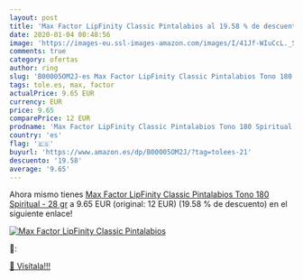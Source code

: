 ```yaml
---
layout: post
title: 'Max Factor LipFinity Classic Pintalabios al 19.58 % de descuento'
date: 2020-01-04 00:48:56
image: 'https://images-eu.ssl-images-amazon.com/images/I/41Jf-WIuCcL._SL200_.jpg'
comments: true
category: ofertas
author: ring
slug: 'B00005OM2J-es Max Factor LipFinity Classic Pintalabios Tono 180...'
tags: tole.es, max, factor
actualPrice: 9.65 EUR
currency: EUR
price: 9.65
comparePrice: 12 EUR
prodname: 'Max Factor LipFinity Classic Pintalabios Tono 180 Spiritual - 28 gr'
country: 'es'
flag: '🇪🇸'
buyurl: 'https://www.amazon.es/dp/B00005OM2J/?tag=tolees-21'
descuento: '19.58'
average: '9.65'
---
```


Ahora mismo tienes [Max Factor LipFinity Classic Pintalabios Tono 180 Spiritual - 28 gr](https://www.amazon.es/dp/B00005OM2J/?tag=tolees-21) a 9.65 EUR (original: 12 EUR) (19.58 %  de descuento) en el siguiente enlace!

[![Max Factor LipFinity Classic Pintalabios](https://images-eu.ssl-images-amazon.com/images/I/41Jf-WIuCcL._SL200_.jpg)](https://www.amazon.es/dp/B00005OM2J/?tag=tolees-21)

🔎:


[🛒 Visítala!!!](https://www.amazon.es/dp/B00005OM2J/?tag=tolees-21)
